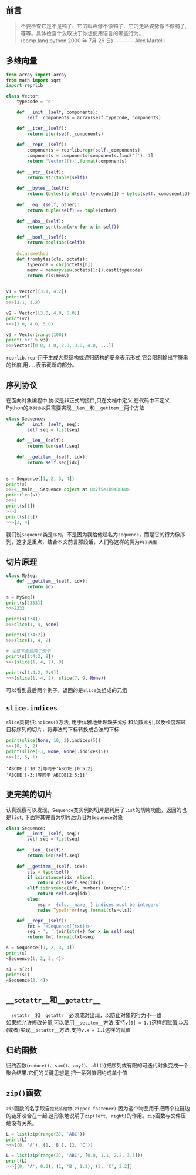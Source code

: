 ## 前言
>不要检查它是不是鸭子、它的叫声像不像鸭子、它的走路姿势像不像鸭子,等等。具体检查什么取决于你想使用语言的哪些行为。(comp.lang.python,2000 年 7月 26 日)  ————Alex Martelli

## 多维向量
```python
from array import array
from math import sqrt
import reprlib

class Vector:
    typecode = 'd'

    def __init__(self, components):
        self._components = array(self.typecode, components)

    def __iter__(self):
        return iter(self._components)
    
    def __repr__(self):
        components = reprlib.repr(self._components)
        components = components[components.find('['):-1]
        return 'Vector({})'.format(components)
    
    def __str__(self):
        return str(tuple(self))
    
    def __bytes__(self):
        return (bytes([ord(self.typecode)]) + bytes(self._components))
    
    def __eq__(self, other):
        return tuple(self) == tuple(other)
    
    def __abs__(self):
        return sqrt(sum(x*x for x in self))

    def __bool__(self):
        return bool(abs(self))
    
    @classmethod
    def frombytes(cls, octets):
        typecode = chr(octets[0])
        memv = memoryview(octets[1:]).cast(typecode)
        return cls(memv)
    

v1 = Vector([3.1, 4.2])
print(v1)
>>>(3.1, 4.2)

v2 = Vector([3.0, 4.0, 5.0])
print(v2)
>>>(3.0, 4.0, 5.0)

v3 = Vector(range(100))
print('%r' % v3)
>>>Vector([0.0, 1.0, 2.0, 3.0, 4.0, ...])


```
`reprlib.repr`用于生成大型结构或递归结构的安全表示形式,它会限制输出字符串的长度,用`...`表示截断的部分。


## 序列协议
在面向对象编程中,协议是非正式的接口,只在文档中定义,在代码中不定义  
Python的`序列协议`只需要实现`__len__`和`__getitem__`两个方法  
```python
class Sequence:
    def __init__(self, seq):
        self.seq = list(seq)
    
    def __len__(self):
        return len(self.seq)
    
    def __getitem__(self, idx):
        return self.seq[idx]
    

s = Sequence([1, 2, 3, 4])
print(s)
>>><__main__.Sequence object at 0x7f5e1b940860>
print(len(s))
>>>4
print(s[1])
>>>2
print(s[2:])
>>>[3, 4]
```
我们说`Sequence`类是`序列`，不是因为我给他起名为`sequence`，而是它的行为像序列，这才是重点，结合本文前言那段话，人们称这样的类为`鸭子类型`  

## 切片原理
```python
class MySeq:
    def __getitem__(self, idx):
        return idx

s = MySeq()
print(s[2333])
>>>2333

print(s[1:4])
>>>slice(1, 4, None)

print(s[1:4:2])
>>>slice(1, 4, 2)

# 注意下面这两个例子
print(s[1:4:2, 9])
>>>(slice(1, 4, 2), 9)

print(s[1:4:2, 7:9])
>>>(slice(1, 4, 2), slice(7, 9, None))
```
可以看到最后两个例子，返回的是`slice`类组成的元组

## `slice.indices`
`slice`类提供`indices()`方法, 用于优雅地处理缺失索引和负数索引,以及长度超过目标序列的切片，将非法的下标转换成合法的下标

```python
print(slice(None, 10, 2).indices(5))
>>>(0, 5, 2)
print(slice(-3, None, None).indices(5))
>>>(2, 5, 1)
```
`'ABCDE'[:10:2]等同于'ABCDE'[0:5:2]`  
`'ABCDE'[-3:]等同于'ABCDE[2:5:1]'`


## 更完美的切片
认真观察可以发现，`Sequence`类实例的切片是利用了`list`的切片功能，返回的也是`list`, 下面将其完善为切片后仍旧为`Sequence`对象  
```python
class Sequence:
    def __init__(self, seq):
        self.seq = list(seq)
    
    def __len__(self):
        return len(self.seq)
    
    def __getitem__(self, idx):
        cls = type(self)
        if isinstance(idx, slice):
            return cls(self.seq[idx])
        elif isinstance(idx, numbers.Integral):
            return self.seq[idx]
        else:
            msg = '{cls.__name__} indices must be integers'
            raise TypeError(msg.format(cls=cls))

    def __repr__(self):
        fmt = '<Sequence({txt})>'
        seq = ', '.join(str(x) for x in self.seq)
        return fmt.format(txt=seq)

s = Sequence([1, 2, 3, 4])
print(s)
<Sequence(1, 2, 3, 4)>

s1 = s[2:]
print(s1)
<Sequence(3, 4)>
```

## `__setattr__`和`__getattr__`
`__setattr__`和`__getattr__`必须成对出现，以防止对象的行为不一致  
如果想允许修改分量,可以使用`__setitem__`方法,支持`v[0] = 1.1`这样的赋值,以及(或者)实现`__setattr__`方法,支持`v.x = 1.1`这样的赋值

## 归约函数
归约函数(`reduce()`、`sum()`、`any()`、`all()`)把序列或有限的可迭代对象变成一个聚合结果.它们的关键思想是,把一系列值归约成单个值

## `zip()`函数
`zip`函数的名字取自`拉链系结物(zipper fastener)`,因为这个物品用于把两个拉链边的链牙咬合在一起,这形象地说明了`zip(left, right)`的作用。`zip`函数与文件压缩没有关系。
```python
L = list(zip(range(3), 'ABC'))
print(L)
>>>[(0, 'A'), (1, 'B'), (2, 'C')]

L = list(zip(range(3), 'ABC', [0.0, 1.1, 2.2, 3.3]))
print(L)
>>>[(0, 'A', 0.0), (1, 'B', 1.1), (2, 'C', 2.2)]
```